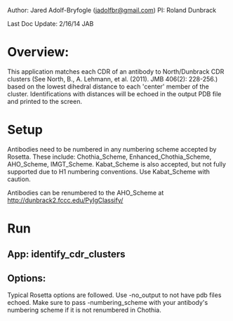 Author: Jared Adolf-Bryfogle (jadolfbr@gmail.com)
PI: Roland Dunbrack

Last Doc Update: 2/16/14 JAB


# Overview:

This application matches each CDR of an antibody to North/Dunbrack CDR clusters (See North, B., A. Lehmann, et al. (2011). JMB 406(2): 228-256.) based on the lowest dihedral distance to each 'center' member of the cluster.  Identifications with distances will be echoed in the output PDB file and printed to the screen. 

# Setup
Antibodies need to be numbered in any numbering scheme accepted by Rosetta. These include: Chothia_Scheme, Enhanced_Chothia_Scheme, AHO_Scheme, IMGT_Scheme. Kabat_Scheme is also accepted, but not fully supported due to H1 numbering conventions.  Use Kabat_Scheme with caution.

Antibodies can be renumbered to the AHO_Scheme at http://dunbrack2.fccc.edu/PyIgClassify/

# Run
## App: identify_cdr_clusters

## Options:
Typical Rosetta options are followed.  Use -no_output to not have pdb files echoed.  Make sure to pass -numbering_scheme with your antibody's numbering scheme if it is not renumbered in Chothia.
